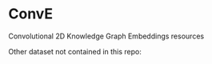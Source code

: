 # ConvE
Convolutional 2D Knowledge Graph Embeddings resources

Other dataset not contained in this repo:

